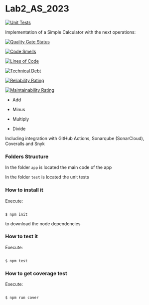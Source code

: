 # Lab2_AS_2023



[![Unit Tests](https://github.com/YeisonCordoba07/Lab2_AS_2023/actions/workflows/testing.yml/badge.svg?branch=mi-rama)](https://github.com/YeisonCordoba07/Lab2_AS_2023/actions/workflows/testing.yml)



Implementation of a Simple Calculator with the next operations:

[![Quality Gate Status](https://sonarcloud.io/api/project_badges/measure?project=YeisonCordoba07_Lab2_AS_2023&metric=alert_status)](https://sonarcloud.io/summary/new_code?id=YeisonCordoba07_Lab2_AS_2023)

[![Code Smells](https://sonarcloud.io/api/project_badges/measure?project=YeisonCordoba07_Lab2_AS_2023&metric=code_smells)](https://sonarcloud.io/summary/new_code?id=YeisonCordoba07_Lab2_AS_2023)

[![Lines of Code](https://sonarcloud.io/api/project_badges/measure?project=YeisonCordoba07_Lab2_AS_2023&metric=ncloc)](https://sonarcloud.io/summary/new_code?id=YeisonCordoba07_Lab2_AS_2023)

[![Technical Debt](https://sonarcloud.io/api/project_badges/measure?project=YeisonCordoba07_Lab2_AS_2023&metric=sqale_index)](https://sonarcloud.io/summary/new_code?id=YeisonCordoba07_Lab2_AS_2023)

[![Reliability Rating](https://sonarcloud.io/api/project_badges/measure?project=YeisonCordoba07_Lab2_AS_2023&metric=reliability_rating)](https://sonarcloud.io/summary/new_code?id=YeisonCordoba07_Lab2_AS_2023)

[![Maintainability Rating](https://sonarcloud.io/api/project_badges/measure?project=YeisonCordoba07_Lab2_AS_2023&metric=sqale_rating)](https://sonarcloud.io/summary/new_code?id=YeisonCordoba07_Lab2_AS_2023)

 

* Add

* Minus

* Multiply

* Divide

 

Including integration with GitHub Actions, Sonarqube (SonarCloud), Coveralls and Snyk

 

### Folders Structure

 

In the folder `app` is located the main code of the app

 

In the folder `test` is located the unit tests

 

### How to install it

 

Execute:

 

```shell

$ npm init

```

to download the node dependencies

 

### How to test it

 

Execute:

 

```shell

$ npm test

```

 

### How to get coverage test

 

Execute:

 

```shell

$ npm run cover

```
